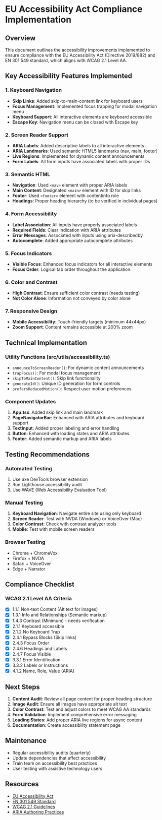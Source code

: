 # EU Accessibility Act Compliance Implementation

## Overview

This document outlines the accessibility improvements implemented to ensure compliance with the EU Accessibility Act (Directive 2019/882) and EN 301 549 standard, which aligns with WCAG 2.1 Level AA.

## Key Accessibility Features Implemented

### 1. Keyboard Navigation
- **Skip Links**: Added skip-to-main-content link for keyboard users
- **Focus Management**: Implemented focus trapping for modal navigation menu
- **Keyboard Support**: All interactive elements are keyboard accessible
- **Escape Key**: Navigation menu can be closed with Escape key

### 2. Screen Reader Support
- **ARIA Labels**: Added descriptive labels to all interactive elements
- **ARIA Landmarks**: Used semantic HTML5 landmarks (nav, main, footer)
- **Live Regions**: Implemented for dynamic content announcements
- **Form Labels**: All form inputs have associated labels with proper IDs

### 3. Semantic HTML
- **Navigation**: Used `<nav>` element with proper ARIA labels
- **Main Content**: Designated `<main>` element with ID for skip links
- **Footer**: Used `<footer>` element with contentinfo role
- **Headings**: Proper heading hierarchy (to be verified in individual pages)

### 4. Form Accessibility
- **Label Association**: All inputs have properly associated labels
- **Required Fields**: Clear indication with ARIA attributes
- **Error Messages**: Associated with inputs using aria-describedby
- **Autocomplete**: Added appropriate autocomplete attributes

### 5. Focus Indicators
- **Visible Focus**: Enhanced focus indicators for all interactive elements
- **Focus Order**: Logical tab order throughout the application

### 6. Color and Contrast
- **High Contrast**: Ensure sufficient color contrast (needs testing)
- **Not Color Alone**: Information not conveyed by color alone

### 7. Responsive Design
- **Mobile Accessibility**: Touch-friendly targets (minimum 44x44px)
- **Zoom Support**: Content remains accessible at 200% zoom

## Technical Implementation

### Utility Functions (src/utils/accessibility.ts)
- `announceToScreenReader()`: For dynamic content announcements
- `trapFocus()`: For modal focus management
- `skipToMainContent()`: Skip link functionality
- `generateId()`: Unique ID generation for form controls
- `prefersReducedMotion()`: Respect user motion preferences

### Component Updates
1. **App.tsx**: Added skip link and main landmark
2. **PageNavigatorBar**: Enhanced with ARIA attributes and keyboard support
3. **TextInput**: Added proper labeling and error handling
4. **Button**: Enhanced with loading states and ARIA attributes
5. **Footer**: Added semantic markup and ARIA labels

## Testing Recommendations

### Automated Testing
1. Use axe DevTools browser extension
2. Run Lighthouse accessibility audit
3. Use WAVE (Web Accessibility Evaluation Tool)

### Manual Testing
1. **Keyboard Navigation**: Navigate entire site using only keyboard
2. **Screen Reader**: Test with NVDA (Windows) or VoiceOver (Mac)
3. **Color Contrast**: Check with contrast analyzer tools
4. **Mobile**: Test with mobile screen readers

### Browser Testing
- Chrome + ChromeVox
- Firefox + NVDA
- Safari + VoiceOver
- Edge + Narrator

## Compliance Checklist

### WCAG 2.1 Level AA Criteria
- [x] 1.1.1 Non-text Content (Alt text for images)
- [x] 1.3.1 Info and Relationships (Semantic markup)
- [x] 1.4.3 Contrast (Minimum) - needs verification
- [x] 2.1.1 Keyboard accessible
- [x] 2.1.2 No Keyboard Trap
- [x] 2.4.1 Bypass Blocks (Skip links)
- [x] 2.4.3 Focus Order
- [x] 2.4.6 Headings and Labels
- [x] 2.4.7 Focus Visible
- [x] 3.3.1 Error Identification
- [x] 3.3.2 Labels or Instructions
- [x] 4.1.2 Name, Role, Value (ARIA)

## Next Steps

1. **Content Audit**: Review all page content for proper heading structure
2. **Image Audit**: Ensure all images have appropriate alt text
3. **Color Contrast**: Test and adjust colors to meet WCAG AA standards
4. **Form Validation**: Implement comprehensive error messaging
5. **Loading States**: Add proper ARIA live regions for async content
6. **Documentation**: Create accessibility statement page

## Maintenance

- Regular accessibility audits (quarterly)
- Update dependencies that affect accessibility
- Train team on accessibility best practices
- User testing with assistive technology users

## Resources

- [EU Accessibility Act](https://ec.europa.eu/social/main.jsp?catId=1202)
- [EN 301 549 Standard](https://www.etsi.org/deliver/etsi_en/301500_301599/301549/)
- [WCAG 2.1 Guidelines](https://www.w3.org/WAI/WCAG21/quickref/)
- [ARIA Authoring Practices](https://www.w3.org/WAI/ARIA/apg/)